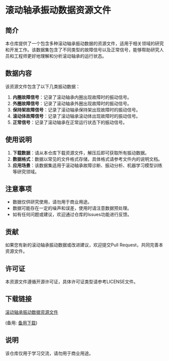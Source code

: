 # 滚动轴承振动数据资源文件

## 简介

本仓库提供了一个包含多种滚动轴承振动数据的资源文件，适用于相关领域的研究和开发工作。该数据集包含了不同类型的故障信号以及正常信号，能够帮助研究人员和工程师更好地理解和分析滚动轴承的运行状态。

## 数据内容

该资源文件包含了以下几类振动数据：

1. **内圈故障信号**：记录了滚动轴承内圈出现故障时的振动信号。
2. **外圈故障信号**：记录了滚动轴承外圈出现故障时的振动信号。
3. **保持架故障信号**：记录了滚动轴承保持架出现故障时的振动信号。
4. **滚动体故障信号**：记录了滚动轴承滚动体出现故障时的振动信号。
5. **正常信号**：记录了滚动轴承在正常运行状态下的振动信号。

## 使用说明

1. **下载数据**：请从本仓库下载资源文件，解压后即可获取所有振动数据。
2. **数据格式**：数据以常见的文件格式存储，具体格式请参考文件内的说明文档。
3. **应用场景**：该数据集适用于滚动轴承故障诊断、振动分析、机器学习模型训练等研究领域。

## 注意事项

- 数据仅供研究使用，请勿用于商业用途。
- 数据可能存在一定的噪声和误差，使用时请注意数据预处理。
- 如有任何问题或建议，欢迎通过仓库的Issues功能进行反馈。

## 贡献

如果您有新的滚动轴承振动数据或改进建议，欢迎提交Pull Request，共同完善本资源文件。

## 许可证

本资源文件遵循开源许可证，具体许可证类型请参考LICENSE文件。

## 下载链接
[滚动轴承振动数据资源文件](https://pan.quark.cn/s/541948ed9639) 

(备用: [备用下载](https://pan.baidu.com/s/1KoYQ0WNSoU16ZXlJvQDVNw?pwd=1234))

## 说明

该仓库仅用于学习交流，请勿用于商业用途。
